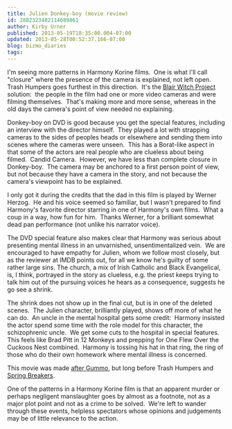 ```yaml
---
title: Julien Donkey-boy (movie review)
id: 2882323482114689861
author: Kirby Urner
published: 2013-05-19T18:35:00.004-07:00
updated: 2013-05-28T00:52:37.166-07:00
blog: bizmo_diaries
tags: 
---
```


I'm seeing more patterns in Harmony Korine films.  One is what I'll call "closure" where the presence of the camera is explained, not left open.  Trash Humpers goes furthest in this direction.  It's the [Blair Witch Project](http://worldgame.blogspot.com/2006/08/drinking-liberally.html) solution:  the people in the film had one or more video cameras and were filming themselves.  That's making more and more sense, whereas in the old days the camera's point of view needed no explaining.

Donkey-boy on DVD is good because you get the special features, including an interview with the director himself.  They played a lot with strapping cameras to the sides of peoples heads or elsewhere and sending them into scenes where the cameras were unseen.  This has a Borat-like aspect in that some of the actors are real people who are clueless about being filmed.  Candid Camera.  However, we have less than complete closure in Donkey-boy.  The camera may be anchored to a first person point of view, but not because they have a camera in the story, and not because the camera's viewpoint has to be explained.

I only got it during the credits that the dad in this film is played by Werner Herzog.  He and his voice seemed so familiar, but I wasn't prepared to find Harmony's favorite director starring in one of Harmony's own films.  What a coup in a way, how fun for him.  Thanks Werner, for a brilliant somewhat dead pan performance (not unlike his narrator voice).

The DVD special feature also makes clear that Harmony was serious about presenting mental illness in an unvarnished, unsentimentalized vein.  We are encouraged to have empathy for Julien, whom we follow most closely, but as the reviewer at IMDB points out, for all we know he's guilty of some rather large sins. The church, a mix of Irish Catholic and Black Evangelical, is, I think, portrayed in the story as clueless, e.g. the priest keeps trying to talk him out of the pursuing voices he hears as a consequence, suggests he go see a shrink.

The shrink does not show up in the final cut, but is in one of the deleted scenes.  The Julien character, brilliantly played, shows off more of what he can do.  An uncle in the mental hospital gets some credit:  Harmony insisted the actor spend some time with the role model for this character, the schizophrenic uncle.  We get some cuts to the hospital in special features.  This feels like Brad Pitt in 12 Monkeys and prepping for One Flew Over the Cuckoos Nest combined.  Harmony is tossing his hat in that ring, the ring of those who do their own homework where mental illness is concerned.

This movie was made [after Gummo](http://mybizmo.blogspot.com/2013/05/gummo-movie-review.html), but long before Trash Humpers and [Spring Breakers](http://controlroom.blogspot.com/2013/05/spring-breakers-movie-review.html).

One of the patterns in a Harmony Korine film is that an apparent murder or perhaps negligent manslaughter goes by almost as a footnote, not as a major plot point and not as a crime to be solved.  We're left to wander through these events, helpless spectators whose opinions and judgements may be of little relevance to the action.